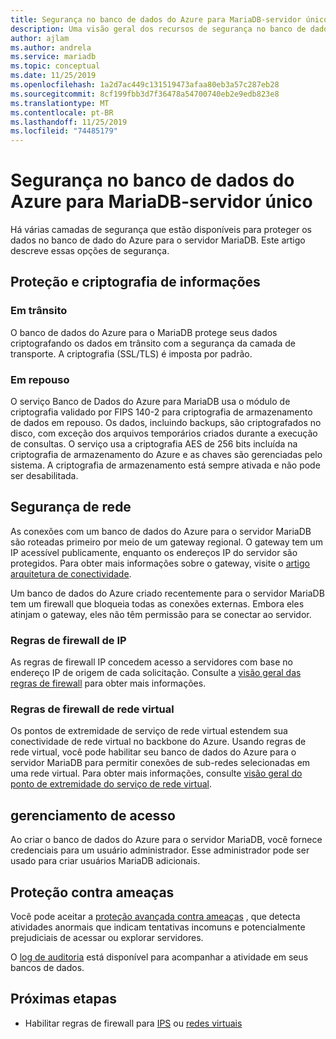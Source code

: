```yaml
---
title: Segurança no banco de dados do Azure para MariaDB-servidor único
description: Uma visão geral dos recursos de segurança no banco de dados do Azure para MariaDB-servidor único.
author: ajlam
ms.author: andrela
ms.service: mariadb
ms.topic: conceptual
ms.date: 11/25/2019
ms.openlocfilehash: 1a2d7ac449c131519473afaa80eb3a57c287eb28
ms.sourcegitcommit: 8cf199fbb3d7f36478a54700740eb2e9edb823e8
ms.translationtype: MT
ms.contentlocale: pt-BR
ms.lasthandoff: 11/25/2019
ms.locfileid: "74485179"
---
```

# <a name="security-in-azure-database-for-mariadb---single-server"></a>Segurança no banco de dados do Azure para MariaDB-servidor único

Há várias camadas de segurança que estão disponíveis para proteger os dados no banco de dado do Azure para o servidor MariaDB. Este artigo descreve essas opções de segurança.

## <a name="information-protection-and-encryption"></a>Proteção e criptografia de informações

### <a name="in-transit"></a>Em trânsito
O banco de dados do Azure para o MariaDB protege seus dados criptografando os dados em trânsito com a segurança da camada de transporte. A criptografia (SSL/TLS) é imposta por padrão.

### <a name="at-rest"></a>Em repouso
O serviço Banco de Dados do Azure para MariaDB usa o módulo de criptografia validado por FIPS 140-2 para criptografia de armazenamento de dados em repouso. Os dados, incluindo backups, são criptografados no disco, com exceção dos arquivos temporários criados durante a execução de consultas. O serviço usa a criptografia AES de 256 bits incluída na criptografia de armazenamento do Azure e as chaves são gerenciadas pelo sistema. A criptografia de armazenamento está sempre ativada e não pode ser desabilitada.


## <a name="network-security"></a>Segurança de rede
As conexões com um banco de dados do Azure para o servidor MariaDB são roteadas primeiro por meio de um gateway regional. O gateway tem um IP acessível publicamente, enquanto os endereços IP do servidor são protegidos. Para obter mais informações sobre o gateway, visite o [artigo arquitetura de conectividade](concepts-connectivity-architecture.md).  

Um banco de dados do Azure criado recentemente para o servidor MariaDB tem um firewall que bloqueia todas as conexões externas. Embora eles atinjam o gateway, eles não têm permissão para se conectar ao servidor. 

### <a name="ip-firewall-rules"></a>Regras de firewall de IP
As regras de firewall IP concedem acesso a servidores com base no endereço IP de origem de cada solicitação. Consulte a [visão geral das regras de firewall](concepts-firewall-rules.md) para obter mais informações.

### <a name="virtual-network-firewall-rules"></a>Regras de firewall de rede virtual
Os pontos de extremidade de serviço de rede virtual estendem sua conectividade de rede virtual no backbone do Azure. Usando regras de rede virtual, você pode habilitar seu banco de dados do Azure para o servidor MariaDB para permitir conexões de sub-redes selecionadas em uma rede virtual. Para obter mais informações, consulte [visão geral do ponto de extremidade do serviço de rede virtual](concepts-data-access-security-vnet.md).


## <a name="access-management"></a>gerenciamento de acesso

Ao criar o banco de dados do Azure para o servidor MariaDB, você fornece credenciais para um usuário administrador. Esse administrador pode ser usado para criar usuários MariaDB adicionais.


## <a name="threat-protection"></a>Proteção contra ameaças

Você pode aceitar a [proteção avançada contra ameaças](concepts-data-access-and-security-threat-protection.md) , que detecta atividades anormais que indicam tentativas incomuns e potencialmente prejudiciais de acessar ou explorar servidores.

O [log de auditoria](concepts-audit-logs.md) está disponível para acompanhar a atividade em seus bancos de dados. 


## <a name="next-steps"></a>Próximas etapas
- Habilitar regras de firewall para [IPS](concepts-firewall-rules.md) ou [redes virtuais](concepts-data-access-security-vnet.md)